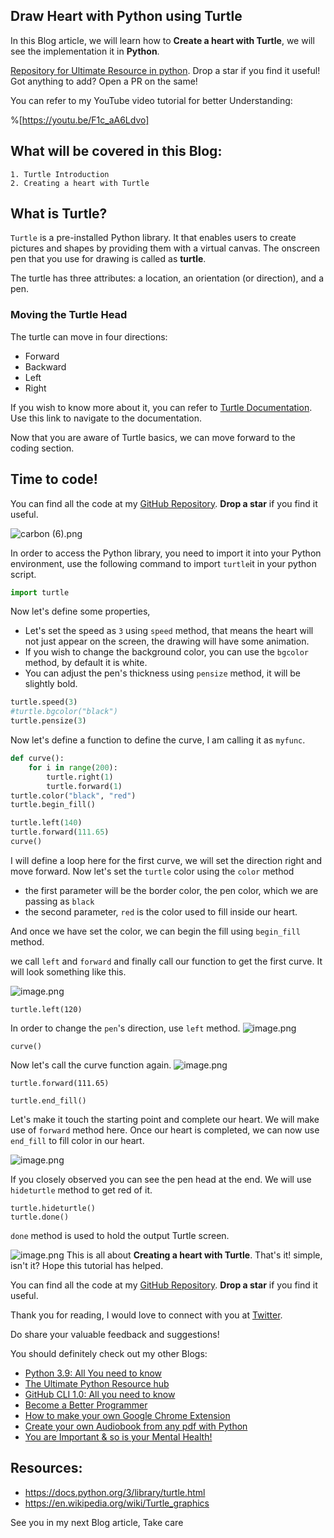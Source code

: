 ## Draw Heart with Python using Turtle

In this Blog article, we will learn how to **Create a heart with Turtle**, we will see the implementation it in **Python**.

[Repository for Ultimate Resource in python](https://github.com/ayushi7rawat/Ultimate-Python-Resource-Hub). Drop a star if you find it useful! Got anything to add? Open a PR on the same!

You can refer to my YouTube video tutorial for better Understanding:

%[https://youtu.be/F1c_aA6Ldvo]

## What will be covered in this Blog:
```
1. Turtle Introduction
2. Creating a heart with Turtle
```

## What is Turtle?

`Turtle` is a pre-installed Python library. It that enables users to create pictures and shapes by providing them with a virtual canvas. The onscreen pen that you use for drawing is called as **turtle**. 

The turtle has three attributes: a location, an orientation (or direction), and a pen.

### Moving the Turtle Head

The turtle can move in four directions:

- Forward
- Backward
- Left
- Right

If you wish to know more about it, you can refer to [Turtle Documentation](https://docs.python.org/3/library/turtle.html). Use this link to navigate to the documentation.

Now that you are aware of Turtle basics, we can move forward to the coding section. 

## Time to code!

You can find all the code at my [GitHub Repository](https://github.com/ayushi7rawat/Youtube-Projects/tree/master/Heart%20with%20turtle). **Drop a star** if you find it useful.

![carbon (6).png](https://cdn.hashnode.com/res/hashnode/image/upload/v1604579899829/JsfvIBoaR.png)

In order to access the Python library, you need to import it into your Python environment, use the following command to import `turtle`it in your python script.

```python
import turtle
```

Now let's define some properties, 

- Let's set the speed as `3` using `speed` method, that means the heart will not just appear on the screen, the drawing will have some animation. 
- If you wish to change the background color, you can use the `bgcolor` method, by default it is white. 
- You can adjust the pen's thickness using `pensize` method, it will be slightly bold.

```python
turtle.speed(3)
#turtle.bgcolor("black")
turtle.pensize(3)
```

Now let's define a function to define the curve, I am calling it as `myfunc`.

```python
def curve():
    for i in range(200):
        turtle.right(1)
        turtle.forward(1)
turtle.color("black", "red")  
turtle.begin_fill()

turtle.left(140)
turtle.forward(111.65)
curve()
```

I will define a loop here for the first curve, we will set the direction right and move forward. Now let's set the `turtle` color using the `color` method

- the first parameter will be the border color, the pen color, which we are passing as `black`
- the second parameter, `red` is the color used to fill inside our heart.

And once we have set the color, we can begin the fill using `begin_fill` method. 

we call `left` and `forward` and finally call our function to get the first curve. It will look something like this.


![image.png](https://cdn.hashnode.com/res/hashnode/image/upload/v1604544930305/vifnuIkKB.png)

```
turtle.left(120)
```
In order to change the `pen`'s direction, use `left` method. 
![image.png](https://cdn.hashnode.com/res/hashnode/image/upload/v1604545908996/w9r15WoEF.png)

```
curve()
```
Now let's call the curve function again.
![image.png](https://cdn.hashnode.com/res/hashnode/image/upload/v1604546181595/foqqQVMGH.png)
```
turtle.forward(111.65)

turtle.end_fill()
```
Let's make it touch the starting point and complete our heart. We will make use of `forward` method here. Once our heart is completed, we can now use `end_fill` to fill color in our heart.


![image.png](https://cdn.hashnode.com/res/hashnode/image/upload/v1604546487737/8lik8zENj.png)

If you closely observed you can see the pen head at the end. We will use `hideturtle` method to get red of it.

```
turtle.hideturtle()
turtle.done()
```
`done` method is used to hold the output Turtle screen.

![image.png](https://cdn.hashnode.com/res/hashnode/image/upload/v1604546711323/jOaP3JFqV.png)
This is all about **Creating a heart with Turtle**. That's it! simple, isn't it? Hope this tutorial has helped.

You can find all the code at my [GitHub Repository](https://github.com/ayushi7rawat/Youtube-Projects/tree/master/Heart%20with%20turtle). **Drop a star** if you find it useful.

Thank you for reading, I would love to connect with you at [Twitter](https://twitter.com/ayushi7rawat).

Do share your valuable feedback and suggestions! 

You should definitely check out my other Blogs:

- [Python 3.9: All You need to know](https://ayushirawat.com/python-39-all-you-need-to-know)
- [The Ultimate Python Resource hub](https://ayushirawat.com/the-ultimate-python-resource-hub)
- [GitHub CLI 1.0: All you need to know](https://ayushirawat.com/github-cli-10-all-you-need-to-know)
- [Become a Better Programmer](https://ayushirawat.com/become-a-better-programmer)
- [How to make your own Google Chrome Extension](https://ayushirawat.com/how-to-make-your-own-google-chrome-extension-1)
- [Create your own Audiobook from any pdf with Python](https://ayushirawat.com/create-your-own-audiobook-from-any-pdf-with-python)
- [You are Important & so is your Mental Health!](https://ayushirawat.com/you-are-important-and-so-is-your-mental-health)

## Resources:

- https://docs.python.org/3/library/turtle.html
- https://en.wikipedia.org/wiki/Turtle_graphics

See you in my next Blog article, Take care